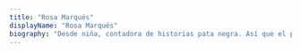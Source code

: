 ```yaml
---
title: "Rosa Marqués"
displayName: "Rosa Marqués"
biography: "Desde niña, contadora de historias pata negra. Así que el periodismo de viajes, con sus muchas y buenas perlitas que dibujar con palabras, la atrapó. Aunque echó los dientes, profesionalmente hablando, en la Sevilla nacida de la Expo del 92 y en la Marbella de Julián Muñoz, se curtió en redacciones viajeras como Condé Nast Traveler. En la actualidad, escribe para medios de viajes, gastronómicos y de estilo de vida desde su Andalucía natal."
---
```



